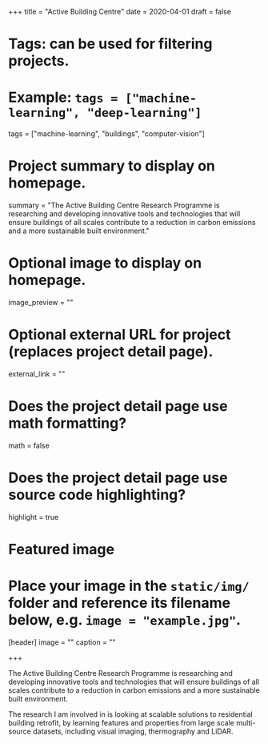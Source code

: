 +++
title = "Active Building Centre"
date = 2020-04-01
draft = false

# Tags: can be used for filtering projects.
# Example: `tags = ["machine-learning", "deep-learning"]`
tags = ["machine-learning", "buildings", "computer-vision"]

# Project summary to display on homepage.
summary = "The Active Building Centre Research Programme is researching and developing innovative tools and technologies that will ensure buildings of all scales contribute to a reduction in carbon emissions and a more sustainable built environment."

# Optional image to display on homepage.
image_preview = ""

# Optional external URL for project (replaces project detail page).
external_link = ""

# Does the project detail page use math formatting?
math = false

# Does the project detail page use source code highlighting?
highlight = true

# Featured image
# Place your image in the `static/img/` folder and reference its filename below, e.g. `image = "example.jpg"`.
[header]
  image = ""
  caption = ""

+++

The Active Building Centre Research Programme is researching and developing innovative tools and technologies that will ensure buildings of all scales contribute to a reduction in carbon emissions and a more sustainable built environment.

The research I am involved in is looking at scalable solutions to residential building retrofit, by learning features and properties from large scale multi-source datasets, including visual imaging, thermography and LiDAR.
